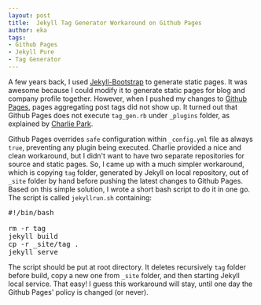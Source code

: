 ```yaml
---
layout: post
title:  Jekyll Tag Generator Workaround on Github Pages
author: eka
tags:
- Github Pages
- Jekyll Pure
- Tag Generator
---
```


A few years back, I used [Jekyll-Bootstrap](http://jekyllbootstrap.com/) to generate static pages. It was awesome because I could modify it to generate static pages for blog and company profile together. However, when I pushed my changes to [Github Pages](https://pages.github.com/), pages aggregating post tags did not show up. It turned out that Github Pages does not execute `tag_gen.rb` under `_plugins` folder, as explained by [Charlie Park](http://charliepark.org/tag/jekyll/).

<!--more-->

Github Pages overrides `safe` configuration within `_config.yml` file as always `true`, preventing any plugin being executed. Charlie provided a nice and clean workaround, but I didn't want to have two separate repositories for source and static pages. So, I came up with a much simpler workaround, which is copying `tag` folder, generated by Jekyll on local repository, out of `_site` folder by hand before pushing the latest changes to Github Pages. Based on this simple solution, I wrote a short bash script to do it in one go. The script is called `jekyllrun.sh` containing:

<pre>
#!/bin/bash

rm -r tag
jekyll build
cp -r _site/tag .
jekyll serve
</pre>

The script should be put at root directory. It deletes recursively `tag` folder before build, copy a new one from `_site` folder, and then starting Jekyll local service. That easy! I guess this workaround will stay, until one day the Github Pages' policy is changed (or never).